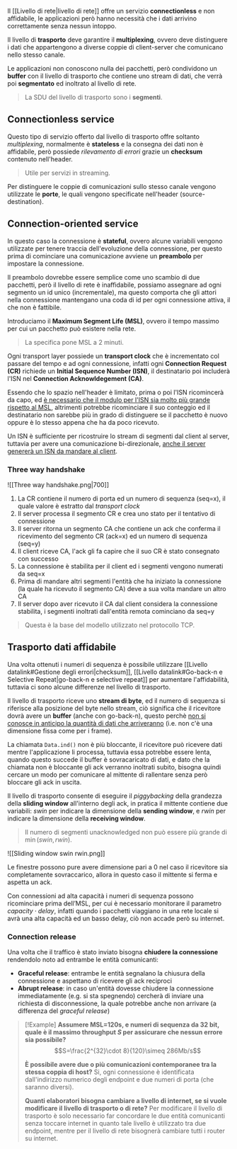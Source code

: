 Il [[Livello di rete|livello di rete]] offre un servizio **connectionless** e non affidabile, le applicazioni però hanno necessità che i dati arrivino correttamente senza nessun intoppo.

Il livello di **trasporto** deve garantire il **multiplexing**, ovvero deve distinguere i dati che appartengono a diverse coppie di client-server che comunicano nello stesso canale.

Le applicazioni non conoscono nulla dei pacchetti, però condividono un **buffer** con il livello di trasporto che contiene uno stream di dati, che verrà poi **segmentato** ed inoltrato al livello di rete.
>La SDU del livello di trasporto sono i **segmenti**.

## Connectionless service
Questo tipo di servizio offerto dal livello di trasporto offre soltanto _multiplexing_, normalmente è **stateless** e la consegna dei dati non è affidabile, però possiede _rilevamento di errori_ grazie un **checksum** contenuto nell'header.
>Utile per servizi in streaming.

Per distinguere le coppie di comunicazioni sullo stesso canale vengono utilizzate le **porte**, le quali vengono specificate nell'header (source-destination).

## Connection-oriented service
In questo caso la connessione è **stateful**, ovvero alcune variabili vengono utilizzate per tenere traccia dell'evoluzione della connessione, per questo prima di cominciare una comunicazione avviene un **preambolo** per impostare la connessione.

Il preambolo dovrebbe essere semplice come uno scambio di due pacchetti, però il livello di rete è inaffidabile, possiamo assegnare ad ogni segmento un id unico (incrementale), ma questo comporta che gli attori nella connessione mantengano una coda di id per ogni connessione attiva, il che non è fattibile.

Introduciamo il **Maximum Segment Life (MSL)**, ovvero il tempo massimo per cui un pacchetto può esistere nella rete.
>La specifica pone MSL a $2$ minuti.

Ogni transport layer possiede un **transport clock** che è incrementato col passare del tempo e ad ogni connessione, infatti ogni **Connection Request (CR)** richiede un **Initial Sequence Number (ISN)**, il destinatario poi includerà l'ISN nel **Connection Acknowldegement (CA)**.

Essendo che lo spazio nell'header è limitato, prima o poi l'ISN ricomincerà da capo, ed <u>è necessario che il modulo per l'ISN sia molto più grande rispetto al MSL</u>, altrimenti potrebbe ricominciare il suo conteggio ed il destinatario non sarebbe più in grado di distinguere se il pacchetto è nuovo oppure è lo stesso appena che ha da poco ricevuto.

Un ISN è sufficiente per ricostruire lo stream di segmenti dal client al server, tuttavia per avere una comunicazione bi-direzionale, <u>anche il server genererà un ISN da mandare al client</u>.

### Three way handshake
![[Three way handshake.png|700]]
1. La CR contiene il numero di porta ed un numero di sequenza (seq=x), il quale valore è estratto dal _transport clock_
2. Il server processa il segmento CR e crea uno stato per il tentativo di connessione
3. Il server ritorna un segmento CA che contiene un ack che conferma il ricevimento del segmento CR (ack=x) ed un numero di sequenza (seq=y)
4. Il client riceve CA, l'ack gli fa capire che il suo CR è stato consegnato con successo
5. La connessione è stabilita per il client ed i segmenti vengono numerati da seq=x
6. Prima di mandare altri segmenti l'entità che ha iniziato la connessione (la quale ha ricevuto il segmento CA) deve a sua volta mandare un altro CA
7. Il server dopo aver ricevuto il CA dal client considera la connessione stabilita, i segmenti inoltrati dall'entità remota cominciano da seq=y
>Questa è la base del modello utilizzato nel protocollo TCP.

## Trasporto dati affidabile
Una volta ottenuti i numeri di sequenza è possibile utilizzare [[Livello datalink#Gestione degli errori|checksum]], [[Livello datalink#Go-back-n e Selective Repeat|go-back-n e selective repeat]] per aumentare l'affidabilità, tuttavia ci sono alcune differenze nel livello di trasporto.

Il livello di trasporto riceve uno **stream di byte**, ed il numero di sequenza si riferisce alla posizione del byte nello stream, ciò significa che il ricevitore dovrà avere un **buffer** (anche con go-back-n), questo perchè <u>non si conosce in anticipo la quantità di dati che arriveranno</u> (i.e. non c'è una dimensione fissa come per i frame).

La chiamata `Data.ind()` non è più bloccante, il ricevitore può ricevere dati mentre l'applicazione li processa, tuttavia essa potrebbe essere lenta, quando questo succede il buffer è sovracaricato di dati, e dato che la chiamata non è bloccante gli ack verranno inoltrati subito, bisogna quindi cercare un modo per comunicare al mittente di rallentare senza però bloccare gli ack in uscita.

Il livello di trasporto consente di eseguire il _piggybacking_ della grandezza della **sliding window** all'interno degli ack, in pratica il mittente contiene due variabili: $swin$ per indicare la dimensione della **sending window**, e $rwin$ per indicare la dimensione della **receiving window**.
>Il numero di segmenti unacknowledged non può essere più grande di $\min(swin,rwin)$.

![[Sliding window swin rwin.png]]

Le finestre possono pure avere dimensione pari a $0$ nel caso il ricevitore sia completamente sovraccarico, allora in questo caso il mittente si ferma e aspetta un ack.

Con connessioni ad alta capacità i numeri di sequenza possono ricominciare prima dell’MSL, per cui è necessario monitorare il parametro $capacity\cdot delay$, infatti quando i pacchetti viaggiano in una rete locale si avrà una alta capacità ed un basso delay, ciò non accade però su internet.

### Connection release
Una volta che il traffico è stato inviato bisogna **chiudere la connessione** rendendolo noto ad entrambe le entità comunicanti:
- **Graceful release**: entrambe le entità segnalano la chiusura della connessione e aspettano di ricevere gli ack reciproci
- **Abrupt release**: in caso un'entità dovesse chiudere la connessione immediatamente (e.g. si sta spegnendo) cercherà di inviare una richiesta di disconnessione, la quale potrebbe anche non arrivare (a differenza del _graceful release_)

>[!Example]
>**Assumere MSL=120s, e numeri di sequenza da 32 bit, quale è il massimo throughput $S$ per assicurare che nessun errore sia possibile?**
>$$S=\frac{2^{32}\cdot 8}{120}\simeq 286Mb/s$$
>
>**È possibile avere due o più comunicazioni contemporanee tra la stessa coppia di host?**
>Si, ogni connessione è identificata dall'indirizzo numerico degli endpoint e due numeri di porta (che saranno diversi).
>
>**Quanti elaboratori bisogna cambiare a livello di internet, se si vuole modificare il livello di trasporto o di rete?**
>Per modificare il livello di trasporto è solo necessario far concordare le due entità comunicanti senza toccare internet in quanto tale livello è utilizzato tra due endpoint, mentre per il livello di rete bisognerà cambiare tutti i router su internet.
